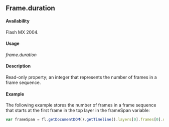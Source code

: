 ## Frame.duration

#### Availability

Flash MX 2004.

#### Usage

*frame.duration*

#### Description

Read-only property; an integer that represents the number of frames in a frame sequence.

#### Example

The following example stores the number of frames in a frame sequence that starts at the first frame in the top layer in the frameSpan variable:

```javascript
var frameSpan = fl.getDocumentDOM().getTimeline().layers[0].frames[0].duration;
```

